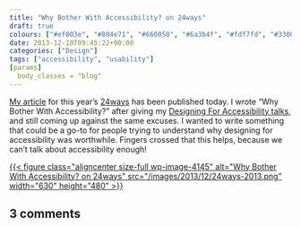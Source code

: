 ```yaml
---
title: "Why Bother With Accessibility? on 24ways"
draft: true
colours: ["#ef003e", "#804e71", "#660050", "#6a3b4f", "#fdf7fd", "#330028", "#fdf7fd"]
date: 2013-12-10T09:45:22+00:00
categories: ["Design"]
tags: ["accessibility", "usability"]
[params]
  body_classes = "blog"
---
```


[My article](http://24ways.org/2013/why-bother-with-accessibility/) for this year’s [24ways](http://24ways.org) has been published today. I wrote “Why Bother With Accessibility?” after giving my [Designing For Accessibility talks](https://speakerdeck.com/laurakalbag/designing-for-accessibility-2), and still coming up against the same excuses. I wanted to write something that could be a go-to for people trying to understand why designing for accessibility was worthwhile. Fingers crossed that this helps, because we can’t talk about accessibility enough!

[{{< figure class="aligncenter size-full wp-image-4145" alt="Why Bother With Accessibility? on 24ways" src="/images/2013/12/24ways-2013.png" width="630" height="480" >}}](http://24ways.org/2013/why-bother-with-accessibility/)

## 3 comments

<ol class="commentlist">
			</ol>
